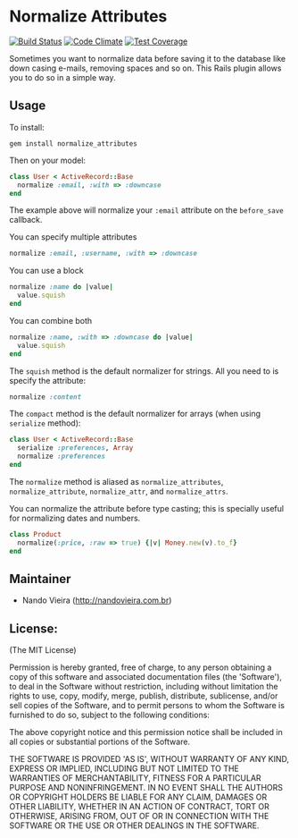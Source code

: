 # Normalize Attributes

[![Build Status](https://travis-ci.org/fnando/normalize_attributes.svg)](https://travis-ci.org/fnando/normalize_attributes)
[![Code Climate](https://codeclimate.com/github/fnando/normalize_attributes/badges/gpa.svg)](https://codeclimate.com/github/fnando/normalize_attributes)
[![Test Coverage](https://codeclimate.com/github/fnando/normalize_attributes/badges/coverage.svg)](https://codeclimate.com/github/fnando/normalize_attributes)

Sometimes you want to normalize data before saving it to the database like down casing e-mails, removing spaces and so on. This Rails plugin allows you to do so in a simple way.

## Usage

To install:

    gem install normalize_attributes

Then on your model:

```ruby
class User < ActiveRecord::Base
  normalize :email, :with => :downcase
end
```

The example above will normalize your `:email` attribute on the `before_save` callback.

You can specify multiple attributes

```ruby
normalize :email, :username, :with => :downcase
```

You can use a block

```ruby
normalize :name do |value|
  value.squish
end
```

You can combine both

```ruby
normalize :name, :with => :downcase do |value|
  value.squish
end
```

The `squish` method is the default normalizer for strings. All you need to is specify the attribute:

```ruby
normalize :content
```

The `compact` method is the default normalizer for arrays (when using `serialize` method):

```ruby
class User < ActiveRecord::Base
  serialize :preferences, Array
  normalize :preferences
end
```

The `normalize` method is aliased as `normalize_attributes`, `normalize_attribute`, `normalize_attr`, and `normalize_attrs`.

You can normalize the attribute before type casting; this is specially useful for normalizing
dates and numbers.

```ruby
class Product
  normalize(:price, :raw => true) {|v| Money.new(v).to_f}
end
```

## Maintainer

* Nando Vieira (http://nandovieira.com.br)

## License:

(The MIT License)

Permission is hereby granted, free of charge, to any person obtaining
a copy of this software and associated documentation files (the
'Software'), to deal in the Software without restriction, including
without limitation the rights to use, copy, modify, merge, publish,
distribute, sublicense, and/or sell copies of the Software, and to
permit persons to whom the Software is furnished to do so, subject to
the following conditions:

The above copyright notice and this permission notice shall be
included in all copies or substantial portions of the Software.

THE SOFTWARE IS PROVIDED 'AS IS', WITHOUT WARRANTY OF ANY KIND,
EXPRESS OR IMPLIED, INCLUDING BUT NOT LIMITED TO THE WARRANTIES OF
MERCHANTABILITY, FITNESS FOR A PARTICULAR PURPOSE AND NONINFRINGEMENT.
IN NO EVENT SHALL THE AUTHORS OR COPYRIGHT HOLDERS BE LIABLE FOR ANY
CLAIM, DAMAGES OR OTHER LIABILITY, WHETHER IN AN ACTION OF CONTRACT,
TORT OR OTHERWISE, ARISING FROM, OUT OF OR IN CONNECTION WITH THE
SOFTWARE OR THE USE OR OTHER DEALINGS IN THE SOFTWARE.

